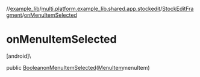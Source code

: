 //[example_lib](../../../index.md)/[multi.platform.example_lib.shared.app.stockedit](../index.md)/[StockEditFragment](index.md)/[onMenuItemSelected](on-menu-item-selected.md)

# onMenuItemSelected

[android]\

public [Boolean](https://developer.android.com/reference/kotlin/java/lang/Boolean.html)[onMenuItemSelected](on-menu-item-selected.md)([MenuItem](https://developer.android.com/reference/kotlin/android/view/MenuItem.html)menuItem)
